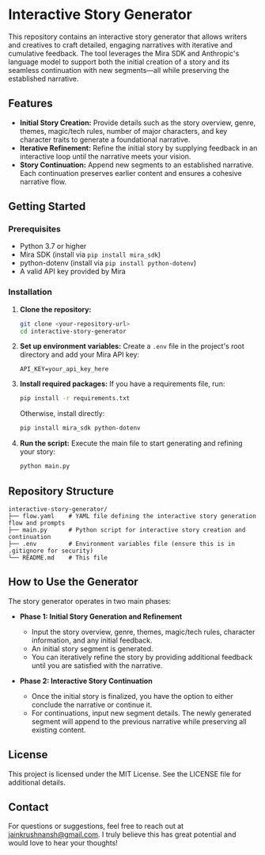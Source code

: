 # Interactive Story Generator

This repository contains an interactive story generator that allows writers and creatives to craft detailed, engaging narratives with iterative and cumulative feedback. The tool leverages the Mira SDK and Anthropic's language model to support both the initial creation of a story and its seamless continuation with new segments—all while preserving the established narrative.

## Features

- **Initial Story Creation:** Provide details such as the story overview, genre, themes, magic/tech rules, number of major characters, and key character traits to generate a foundational narrative.
- **Iterative Refinement:** Refine the initial story by supplying feedback in an interactive loop until the narrative meets your vision.
- **Story Continuation:** Append new segments to an established narrative. Each continuation preserves earlier content and ensures a cohesive narrative flow.

## Getting Started

### Prerequisites

- Python 3.7 or higher
- Mira SDK (install via `pip install mira_sdk`)
- python-dotenv (install via `pip install python-dotenv`)
- A valid API key provided by Mira

### Installation

1. **Clone the repository:**
   ```bash
   git clone <your-repository-url>
   cd interactive-story-generator
   ```

2. **Set up environment variables:**
   Create a `.env` file in the project's root directory and add your Mira API key:
   ```
   API_KEY=your_api_key_here
   ```

3. **Install required packages:**
   If you have a requirements file, run:
   ```bash
   pip install -r requirements.txt
   ```
   
   Otherwise, install directly:
   ```bash
   pip install mira_sdk python-dotenv
   ```

4. **Run the script:**
   Execute the main file to start generating and refining your story:
   ```bash
   python main.py
   ```

## Repository Structure

```
interactive-story-generator/
├── flow.yaml    # YAML file defining the interactive story generation flow and prompts
├── main.py      # Python script for interactive story creation and continuation
├── .env         # Environment variables file (ensure this is in .gitignore for security)
└── README.md    # This file
```

## How to Use the Generator

The story generator operates in two main phases:

- **Phase 1: Initial Story Generation and Refinement**
  - Input the story overview, genre, themes, magic/tech rules, character information, and any initial feedback.
  - An initial story segment is generated.
  - You can iteratively refine the story by providing additional feedback until you are satisfied with the narrative.

- **Phase 2: Interactive Story Continuation**
  - Once the initial story is finalized, you have the option to either conclude the narrative or continue it.
  - For continuations, input new segment details. The newly generated segment will append to the previous narrative while preserving all existing content.


## License

This project is licensed under the MIT License. See the LICENSE file for additional details.

## Contact

For questions or suggestions, feel free to reach out at jainkrushnansh@gmail.com. I truly believe this has great potential and would love to hear your thoughts!
